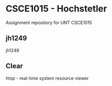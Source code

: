 # CSCE1015 - Hochstetler
Assignment repository for UNT CSCE1015
## jh1249
jh1249
## Clear
htop - real-time system resource viewer
